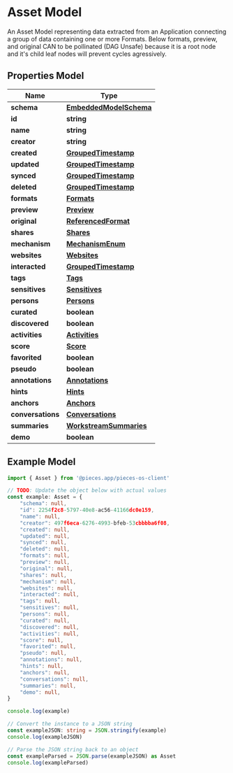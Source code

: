 
# Asset Model

An Asset Model representing data extracted from an Application connecting a group of data containing one or more Formats.  Below formats, preview, and original CAN to be pollinated (DAG Unsafe) because it is a root node and it\'s child leaf nodes will prevent cycles agressively.

## Properties Model

Name | Type
------------ | -------------
**schema** | [**EmbeddedModelSchema**](EmbeddedModelSchema)
**id** | **string**
**name** | **string**
**creator** | **string**
**created** | [**GroupedTimestamp**](GroupedTimestamp)
**updated** | [**GroupedTimestamp**](GroupedTimestamp)
**synced** | [**GroupedTimestamp**](GroupedTimestamp)
**deleted** | [**GroupedTimestamp**](GroupedTimestamp)
**formats** | [**Formats**](Formats)
**preview** | [**Preview**](Preview)
**original** | [**ReferencedFormat**](ReferencedFormat)
**shares** | [**Shares**](Shares)
**mechanism** | [**MechanismEnum**](MechanismEnum)
**websites** | [**Websites**](Websites)
**interacted** | [**GroupedTimestamp**](GroupedTimestamp)
**tags** | [**Tags**](Tags)
**sensitives** | [**Sensitives**](Sensitives)
**persons** | [**Persons**](Persons)
**curated** | **boolean**
**discovered** | **boolean**
**activities** | [**Activities**](Activities)
**score** | [**Score**](Score)
**favorited** | **boolean**
**pseudo** | **boolean**
**annotations** | [**Annotations**](Annotations)
**hints** | [**Hints**](Hints)
**anchors** | [**Anchors**](Anchors)
**conversations** | [**Conversations**](Conversations)
**summaries** | [**WorkstreamSummaries**](WorkstreamSummaries)
**demo** | **boolean**

## Example Model

```typescript
import { Asset } from '@pieces.app/pieces-os-client'

// TODO: Update the object below with actual values
const example: Asset = {
    "schema": null,
    "id": 2254f2c8-5797-40e8-ac56-41166dc0e159,
    "name": null,
    "creator": 497f6eca-6276-4993-bfeb-53cbbbba6f08,
    "created": null,
    "updated": null,
    "synced": null,
    "deleted": null,
    "formats": null,
    "preview": null,
    "original": null,
    "shares": null,
    "mechanism": null,
    "websites": null,
    "interacted": null,
    "tags": null,
    "sensitives": null,
    "persons": null,
    "curated": null,
    "discovered": null,
    "activities": null,
    "score": null,
    "favorited": null,
    "pseudo": null,
    "annotations": null,
    "hints": null,
    "anchors": null,
    "conversations": null,
    "summaries": null,
    "demo": null,
}

console.log(example)

// Convert the instance to a JSON string
const exampleJSON: string = JSON.stringify(example)
console.log(exampleJSON)

// Parse the JSON string back to an object
const exampleParsed = JSON.parse(exampleJSON) as Asset
console.log(exampleParsed)
```


